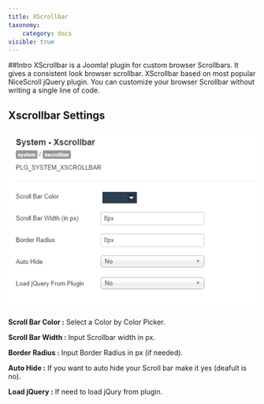 ```yaml
---
title: XScrollbar
taxonomy:
    category: docs
visible: true
---
```


##Intro
XScrollbar is a Joomla! plugin for custom browser Scrollbars. It gives a consistent look browser scrollbar. XScrollbar based on most popular NiceScroll jQuery plugin. You can customize your browser Scrollbar without writing a single line of code.

## Xscrollbar Settings
![xscrollbar-settings](xscrollbar-settings.png)

**Scroll Bar Color :** Select a Color by Color Picker.

**Scroll Bar Width :** Input Scrollbar width in px.

**Border Radius :** Input Border Radius in px (if needed).

**Auto Hide :** If you want to auto hide your Scroll bar make it yes (deafult is no).

**Load jQuery :** If need to load jQury from plugin.